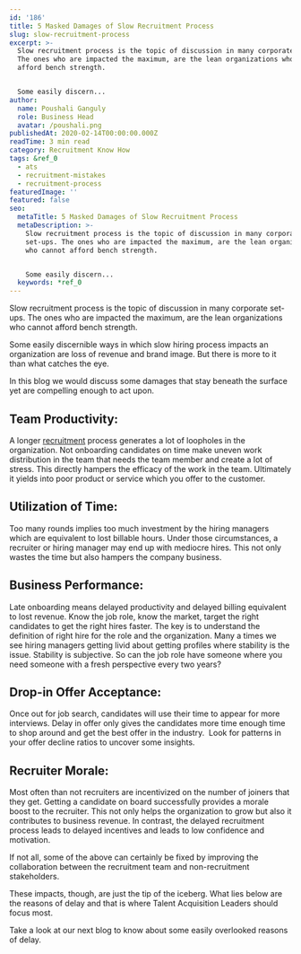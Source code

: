 ```yaml
---
id: '186'
title: 5 Masked Damages of Slow Recruitment Process
slug: slow-recruitment-process
excerpt: >-
  Slow recruitment process is the topic of discussion in many corporate set-ups.
  The ones who are impacted the maximum, are the lean organizations who cannot
  afford bench strength.


  Some easily discern...
author:
  name: Poushali Ganguly
  role: Business Head
  avatar: /poushali.png
publishedAt: 2020-02-14T00:00:00.000Z
readTime: 3 min read
category: Recruitment Know How
tags: &ref_0
  - ats
  - recruitment-mistakes
  - recruitment-process
featuredImage: ''
featured: false
seo:
  metaTitle: 5 Masked Damages of Slow Recruitment Process
  metaDescription: >-
    Slow recruitment process is the topic of discussion in many corporate
    set-ups. The ones who are impacted the maximum, are the lean organizations
    who cannot afford bench strength.


    Some easily discern...
  keywords: *ref_0
---
```


Slow recruitment process is the topic of discussion in many corporate set-ups. The ones who are impacted the maximum, are the lean organizations who cannot afford bench strength.

Some easily discernible ways in which slow hiring process impacts an organization are loss of revenue and brand image. But there is more to it than what catches the eye.

In this blog we would discuss some damages that stay beneath the surface yet are compelling enough to act upon.

<!--more-->

## **Team Productivity:** 

A longer [recruitment](https://www.thetalentpool.ai/recruitment-management-software-benefits/) process generates a lot of loopholes in the organization. Not onboarding candidates on time make uneven work distribution in the team that needs the team member and create a lot of stress. This directly hampers the efficacy of the work in the team. Ultimately it yields into poor product or service which you offer to the customer.

## **Utilization of Time:** 

Too many rounds implies too much investment by the hiring managers which are equivalent to lost billable hours. Under those circumstances, a recruiter or hiring manager may end up with mediocre hires. This not only wastes the time but also hampers the company business.

## **Business Performance:** 

Late onboarding means delayed productivity and delayed billing equivalent to lost revenue. Know the job role, know the market, target the right candidates to get the right hires faster. The key is to understand the definition of right hire for the role and the organization. Many a times we see hiring managers getting livid about getting profiles where stability is the issue. Stability is subjective. So can the job role have someone where you need someone with a fresh perspective every two years?

## **Drop-in Offer Acceptance**: 

Once out for job search, candidates will use their time to appear for more interviews. Delay in offer only gives the candidates more time enough time to shop around and get the best offer in the industry.  Look for patterns in your offer decline ratios to uncover some insights.

## **Recruiter Morale:** 

Most often than not recruiters are incentivized on the number of joiners that they get. Getting a candidate on board successfully provides a morale boost to the recruiter. This not only helps the organization to grow but also it contributes to business revenue. In contrast, the delayed recruitment process leads to delayed incentives and leads to low confidence and motivation.

If not all, some of the above can certainly be fixed by improving the collaboration between the recruitment team and non-recruitment stakeholders.

These impacts, though, are just the tip of the iceberg. What lies below are the reasons of delay and that is where Talent Acquisition Leaders should focus most. 

Take a look at our next blog to know about some easily overlooked reasons of delay.
